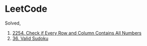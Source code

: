 # LeetCode

Solved,

1. [2254. Check if Every Row and Column Contains All Numbers](https://github.com/Rubix982/LeetCode/tree/main/2254-check-if-every-row-and-column-contains-all-numbers)
2. [36. Valid Sudoku](https://github.com/Rubix982/LeetCode/tree/main/0036-valid-sudoku)
